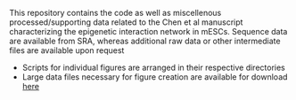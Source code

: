 This repository contains the code as well as miscellenous processed/supporting data related to the Chen et al manuscript characterizing the epigenetic interaction network in mESCs. Sequence data are available from SRA, whereas additional raw data or other intermediate files are available upon request

- Scripts for individual figures are arranged in their respective directories
- Large data files necessary for figure creation are available for download [here](https://datahub-635-p78.p.genap.ca/)

